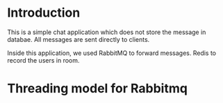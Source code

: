 # Introduction

This is a simple chat application which does not store 
the message in databae. All messages are sent directly to clients.

Inside this application, we used RabbitMQ to forward messages. Redis to 
record the users in room.


# Threading model for Rabbitmq

